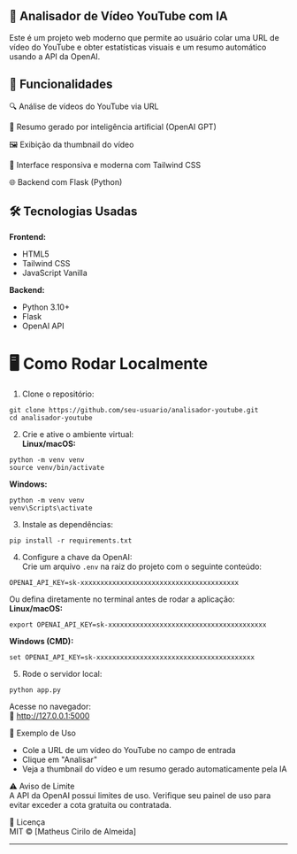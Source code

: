 
## 🎥 Analisador de Vídeo YouTube com IA  
Este é um projeto web moderno que permite ao usuário colar uma URL de vídeo do YouTube e obter estatísticas visuais e um resumo automático usando a API da OpenAI.

## 🚀 Funcionalidades  
🔍 Análise de vídeos do YouTube via URL

🧠 Resumo gerado por inteligência artificial (OpenAI GPT)

🖼️ Exibição da thumbnail do vídeo

📱 Interface responsiva e moderna com Tailwind CSS

🌐 Backend com Flask (Python)

## 🛠️ Tecnologias Usadas  
**Frontend:**  
- HTML5  
- Tailwind CSS  
- JavaScript Vanilla  

**Backend:**  
- Python 3.10+  
- Flask  
- OpenAI API  

# 🖥️ Como Rodar Localmente  
1. Clone o repositório:  
```
git clone https://github.com/seu-usuario/analisador-youtube.git
cd analisador-youtube
```

2. Crie e ative o ambiente virtual:  
**Linux/macOS:**  
```
python -m venv venv
source venv/bin/activate
```

**Windows:**  
```
python -m venv venv
venv\Scripts\activate
```

3. Instale as dependências:  
```
pip install -r requirements.txt
```

4. Configure a chave da OpenAI:  
Crie um arquivo `.env` na raiz do projeto com o seguinte conteúdo:  
```
OPENAI_API_KEY=sk-xxxxxxxxxxxxxxxxxxxxxxxxxxxxxxxxxxxxxxxx
```

Ou defina diretamente no terminal antes de rodar a aplicação:  
**Linux/macOS:**  
```
export OPENAI_API_KEY=sk-xxxxxxxxxxxxxxxxxxxxxxxxxxxxxxxxxxxxxxxx
```

**Windows (CMD):**  
```
set OPENAI_API_KEY=sk-xxxxxxxxxxxxxxxxxxxxxxxxxxxxxxxxxxxxxxxx
```

5. Rode o servidor local:  
```
python app.py
```

Acesse no navegador:  
📍 http://127.0.0.1:5000

🧪 Exemplo de Uso  
- Cole a URL de um vídeo do YouTube no campo de entrada  
- Clique em "Analisar"  
- Veja a thumbnail do vídeo e um resumo gerado automaticamente pela IA

⚠️ Aviso de Limite  
A API da OpenAI possui limites de uso. Verifique seu painel de uso para evitar exceder a cota gratuita ou contratada.

📄 Licença  
MIT © [Matheus Cirilo de Almeida]

---
